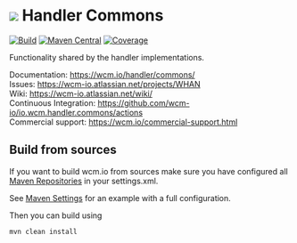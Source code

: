 <img src="https://wcm.io/images/favicon-16@2x.png"/> Handler Commons
======
[![Build](https://github.com/wcm-io/io.wcm.handler.commons/workflows/Build/badge.svg?branch=develop)](https://github.com/wcm-io/io.wcm.handler.commons/actions?query=workflow%3ABuild+branch%3Adevelop)
[![Maven Central](https://img.shields.io/maven-central/v/io.wcm/io.wcm.handler.commons)](https://repo1.maven.org/maven2/io/wcm/io.wcm.handler.commons/)
[![Coverage](https://sonarcloud.io/api/project_badges/measure?project=wcm-io_io.wcm.handler.commons&metric=coverage)](https://sonarcloud.io/summary/new_code?id=wcm-io_io.wcm.handler.commons)

Functionality shared by the handler implementations.

Documentation: https://wcm.io/handler/commons/<br/>
Issues: https://wcm-io.atlassian.net/projects/WHAN<br/>
Wiki: https://wcm-io.atlassian.net/wiki/<br/>
Continuous Integration: https://github.com/wcm-io/io.wcm.handler.commons/actions<br/>
Commercial support: https://wcm.io/commercial-support.html


## Build from sources

If you want to build wcm.io from sources make sure you have configured all [Maven Repositories](https://wcm.io/maven.html) in your settings.xml.

See [Maven Settings](https://github.com/wcm-io/io.wcm.handler.commons/blob/develop/.maven-settings.xml) for an example with a full configuration.

Then you can build using

```
mvn clean install
```

